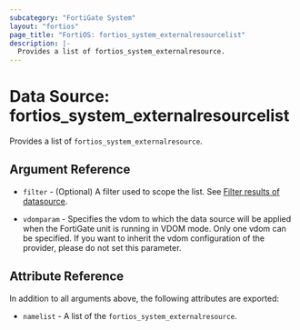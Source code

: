 ```yaml
---
subcategory: "FortiGate System"
layout: "fortios"
page_title: "FortiOS: fortios_system_externalresourcelist"
description: |-
  Provides a list of fortios_system_externalresource.
---
```


# Data Source: fortios_system_externalresourcelist
Provides a list of `fortios_system_externalresource`.

## Argument Reference

* `filter` - (Optional) A filter used to scope the list. See [Filter results of datasource](https://registry.terraform.io/providers/poroping/fortios/latest/docs/guides/fgt_filter).

* `vdomparam` - Specifies the vdom to which the data source will be applied when the FortiGate unit is running in VDOM mode. Only one vdom can be specified. If you want to inherit the vdom configuration of the provider, please do not set this parameter.

## Attribute Reference

In addition to all arguments above, the following attributes are exported:

* `namelist` -  A list of the `fortios_system_externalresource`.
